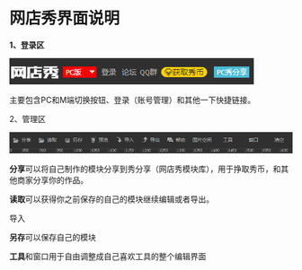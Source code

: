 # 网店秀界面说明

**1、登录区**

![](/assets/2.png)

主要包含PC和M端切换按钮、登录（账号管理）和其他一下快捷链接。

2、管理区

![](/assets/8.png)

**分享**可以将自己制作的模块分享到秀分享（网店秀模块库），用于挣取秀币，和其他商家分享你的作品。

**读取**可以获得你之前保存的自己的模块继续编辑或者导出。

导入

**另存**可以保存自己的模块

**工具**和窗口用于自由调整成自己喜欢工具的整个编辑界面

